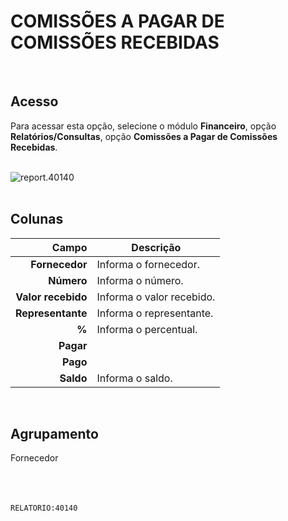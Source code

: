 # COMISSÕES A PAGAR DE COMISSÕES RECEBIDAS
<br>

## Acesso
Para acessar esta opção, selecione o módulo **Financeiro**, opção **Relatórios/Consultas**, opção **Comissões a Pagar de Comissões Recebidas**.
<br>
<br>

![report.40140](https://raw.githubusercontent.com/netforcews/docs-siscom/master/relatorios/imagens/report.40140.png)
<br>
<br>

## Colunas
Campo | Descrição
--:|---
**Fornecedor** | Informa o fornecedor.
**Número** | Informa o número.
**Valor recebido** | Informa o valor recebido.
**Representante** | Informa o representante.
**%** | Informa o percentual.
**Pagar** | 
**Pago** | 
**Saldo** | Informa o saldo.
<br>

## Agrupamento
Fornecedor
<br>
<br>
<br>
<br>

```RELATORIO:40140```
